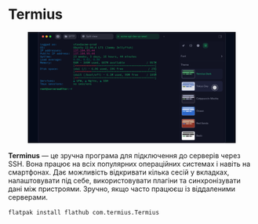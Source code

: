 # Termius

<figure><img src="../../.gitbook/assets/image.png" alt=""><figcaption></figcaption></figure>

**Terminus** — це зручна програма для підключення до серверів через SSH. Вона працює на всіх популярних операційних системах і навіть на смартфонах. Дає можливість відкривати кілька сесій у вкладках, налаштовувати під себе, використовувати плагіни та синхронізувати дані між пристроями. Зручно, якщо часто працюєш із віддаленими серверами.

```bash
flatpak install flathub com.termius.Termius
```
